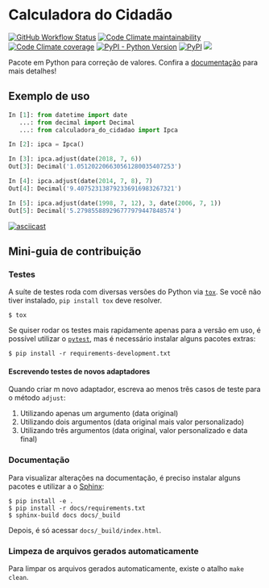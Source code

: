 # Calculadora do Cidadão

[![GitHub Workflow Status](https://img.shields.io/github/workflow/status/cuducos/calculadora-do-cidadao/Tests)](https://github.com/cuducos/calculadora-do-cidadao/actions)
[![Code Climate maintainability](https://img.shields.io/codeclimate/maintainability-percentage/cuducos/calculadora-do-cidadao)](https://codeclimate.com/github/cuducos/calculadora-do-cidadao/maintainability)
[![Code Climate coverage](https://img.shields.io/codeclimate/coverage/cuducos/calculadora-do-cidadao)](https://codeclimate.com/github/cuducos/calculadora-do-cidadao/test_coverage)
[![PyPI - Python Version](https://img.shields.io/pypi/pyversions/calculadora-do-cidadao)](https://pypi.org/project/calculadora-do-cidadao/)
[![PyPI](https://img.shields.io/pypi/v/calculadora-do-cidadao)](https://pypi.org/project/calculadora-do-cidadao/)
[![](https://img.shields.io/readthedocs/calculadora-do-cidadao)](https://calculadora-do-cidadao.readthedocs.io/)

Pacote em Python para correção de valores. Confira a [documentação](https://calculadora-do-cidadao.readthedocs.io/) para mais detalhes!

## Exemplo de uso

```python
In [1]: from datetime import date
   ...: from decimal import Decimal
   ...: from calculadora_do_cidadao import Ipca

In [2]: ipca = Ipca()

In [3]: ipca.adjust(date(2018, 7, 6))
Out[3]: Decimal('1.051202206630561280035407253')

In [4]: ipca.adjust(date(2014, 7, 8), 7)
Out[4]: Decimal('9.407523138792336916983267321')

In [5]: ipca.adjust(date(1998, 7, 12), 3, date(2006, 7, 1))
Out[5]: Decimal('5.279855889296777979447848574')
```

[![asciicast](https://asciinema.org/a/295920.svg)](https://asciinema.org/a/295920)

## Mini-guia de contribuição

### Testes

A suíte de testes roda com diversas versões do Python via [`tox`](https://pypi.org/project/tox/). Se você não tiver instalado, `pip install tox` deve resolver.

```console
$ tox
```

Se quiser rodar os testes mais rapidamente apenas para a versão em uso, é possível utilizar o [`pytest`](https://docs.pytest.org/), mas é necessário instalar alguns pacotes extras:

```console
$ pip install -r requirements-development.txt
```

#### Escrevendo testes de novos adaptadores

Quando criar m novo adaptador, escreva ao menos três casos de teste para o método `adjust`:

1. Utilizando apenas um argumento (data original)
1. Utilizando dois argumentos (data original mais valor personalizado)
1. Utilizando três argumentos (data original, valor personalizado e data final)

### Documentação

Para visualizar alterações na documentação, é preciso instalar alguns pacotes e utilizar a o [Sphinx](https://www.sphinx-doc.org/en/):

```console
$ pip install -e .
$ pip install -r docs/requirements.txt
$ sphinx-build docs docs/_build
```

Depois, é só acessar `docs/_build/index.html`.

### Limpeza de arquivos gerados automaticamente

Para limpar os arquivos gerados automaticamente, existe o atalho `make clean`.
